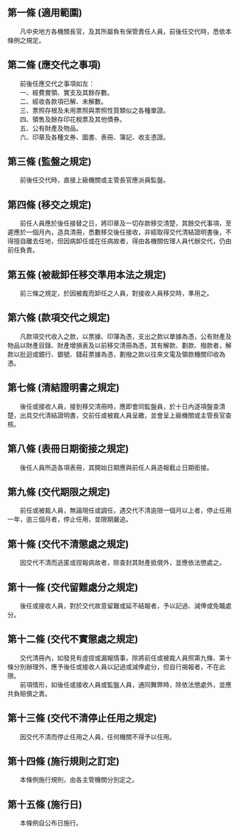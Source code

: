 第一條 (適用範圍)
-----------------
　　凡中央地方各機關長官，及其所屬負有保管責任人員，前後任交代時，悉依本條例之規定。  


第二條 (應交代之事項)
---------------------
　　前後任應交代之事項如左：  
　　一、經費實領、實支及其餘存數。  
　　二、經收各款項已解、未解數。  
　　三、票照存根及未用票照與票照性質類似之各種單證。  
　　四、領售及餘存印花稅票及其他債券。  
　　五、公有財產及物品。  
　　六、印章及各種文券、圖書、表冊、簿記、收支憑證。  


第三條 (監盤之規定)
-------------------
　　前後任交代時，直接上級機關或主管長官應派員監盤。  


第四條 (移交之規定)
-------------------
　　前任人員應於後任接替之日，將印章及一切存款移交清楚，其餘交代事項，至遲應於一個月內，造具清冊，悉數移交後任接收，非經取得交代清結證明書後，不得擅自離去任地，但因病卸任或在任病故者，得由各機關佐理人員代辦交代，仍由前任負責。  


第五條 (被裁卸任移交準用本法之規定)
-----------------------------------
　　前三條之規定，於因被裁而卸任之人員，對接收人員移交時，準用之。  


第六條 (款項交代之規定)
-----------------------
　　凡款項交代收入之款，以票據、印簿為憑，支出之款以單據為憑，公有財產及物品以財產目錄、財產增損表及以前移交清冊為憑，其有解款、劃款、撥款者，解款以批迴或銀行、銀號、錢莊票據為憑，劃撥之款以往來文電及領款機關印收為憑。  


第七條 (清結證明書之規定)
-------------------------
　　後任或接收人員，接到移交清冊時，應即會同監盤員，於十日內逐項盤查清楚，出具交代清結證明書，交前任或被裁人員呈繳，並會呈上級機關或主管長官查核。  


第八條 (表冊日期銜接之規定)
---------------------------
　　後任人員所造各項表冊，其開始日期應與前任人員造報截止日期銜接。  


第九條 (交代期限之規定)
-----------------------
　　前任或被裁人員，無論現任或調任，遇交代不清逾限一個月以上者，停止任用一年，逾三個月者，停止任用，並限期嚴追。  


第十條 (交代不清懲處之規定)
---------------------------
　　因交代不清而逃匿或捏報病故者，除查封其財產抵償外，並應依法懲處之。  


第十一條 (交代留難處分之規定)
-----------------------------
　　後任或接收人員，對於交代故意留難或延不結報者，予以記過、減俸或免職處分。  


第十二條 (交代不實懲處之規定)
-----------------------------
　　交代清冊內，如發見有虛捏或漏報情事，除將前任或被裁人員照第九條、第十條分別辦理外，應予後任或接收人員以記過或減俸處分，但自行揭報者，不在此限。  
　　前項情形，如後任或接收人員或監盤人員，通同舞弊時，除依法懲處外，並應共負賠償之責。  


第十三條 (交代不清停止任用之規定)
---------------------------------
　　因交代不清而停止任用之人員，任何機關不得予以任用。  


第十四條 (施行規則之訂定)
-------------------------
　　本條例施行規則，由各主管機關分別定之。  


第十五條 (施行日)
-----------------
　　本條例自公布日施行。